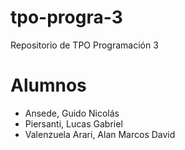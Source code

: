 # tpo-progra-3
Repositorio de TPO Programación 3

# Alumnos
- Ansede, Guido Nicolás
- Piersanti, Lucas Gabriel
- Valenzuela Arari, Alan Marcos David